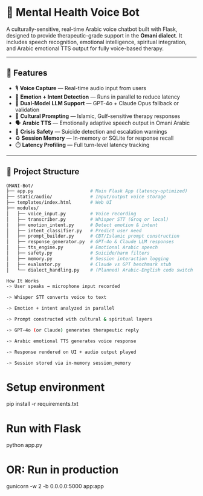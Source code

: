 # 🕌 Mental Health Voice Bot

A culturally-sensitive, real-time Arabic voice chatbot built with Flask, designed to provide therapeutic-grade support in the **Omani dialect**. It includes speech recognition, emotional intelligence, spiritual integration, and Arabic emotional TTS output for fully voice-based therapy.

---

## 🚀 Features

- 🎙️ **Voice Capture** — Real-time audio input from users
- 🧠 **Emotion + Intent Detection** — Runs in parallel to reduce latency
- 🤖 **Dual-Model LLM Support** — GPT-4o + Claude Opus fallback or validation
- 🕌 **Cultural Prompting** — Islamic, Gulf-sensitive therapy responses
- 🗣️ **Arabic TTS** — Emotionally adaptive speech output in Omani Arabic
- 🛑 **Crisis Safety** — Suicide detection and escalation warnings
- ♻️ **Session Memory** — In-memory or SQLite for response recall
- ⏱️ **Latency Profiling** — Full turn-level latency tracking

---

## 📂 Project Structure

```bash
OMANI-Bot/
├── app.py                     # Main Flask App (latency-optimized)
├── static/audio/              # Input/output voice storage
├── templates/index.html       # Web UI
├── modules/
│   ├── voice_input.py         # Voice recording
│   ├── transcriber.py         # Whisper STT (Groq or local)
│   ├── emotion_intent.py      # Detect emotion & intent
│   ├── intent_classifier.py   # Predict user need
│   ├── prompt_builder.py      # CBT/Islamic prompt construction
│   ├── response_generator.py  # GPT-4o & Claude LLM responses
│   ├── tts_engine.py          # Emotional Arabic speech
│   ├── safety.py              # Suicide/harm filters
│   ├── memory.py              # Session interaction logging
│   ├── evaluator.py           # Claude vs GPT benchmark stub
│   └── dialect_handling.py    # (Planned) Arabic-English code switch

How It Works
-> User speaks → microphone input recorded

-> Whisper STT converts voice to text

-> Emotion + intent analyzed in parallel

-> Prompt constructed with cultural & spiritual layers

-> GPT-4o (or Claude) generates therapeutic reply

-> Arabic emotional TTS generates voice response

-> Response rendered on UI + audio output played

-> Session stored via in-memory session_memory

```
# Setup environment
pip install -r requirements.txt

# Run with Flask
python app.py

# OR: Run in production
gunicorn -w 2 -b 0.0.0.0:5000 app:app
```




